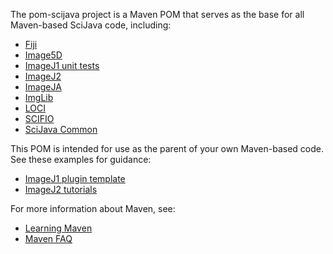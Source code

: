 The pom-scijava project is a Maven POM that serves as the base for all
Maven-based SciJava code, including:

* [Fiji](https://github.com/fiji/fiji)
* [Image5D](https://github.com/imagej/image5d)
* [ImageJ1 unit tests](https://github.com/imagej/ij1-tests)
* [ImageJ2](https://github.com/imagej/imagej)
* [ImageJA](https://github.com/fiji/imageja)
* [ImgLib](https://github.com/imagej/imglib)
* [LOCI](https://github.com/uw-loci/pom-loci)
* [SCIFIO](https://github.com/imagej/minimal-ij1-plugin)
* [SciJava Common](https://github.com/scijava/scijava-common)

This POM is intended for use as the parent of your own Maven-based code.
See these examples for guidance:

* [ImageJ1 plugin template](https://github.com/imagej/minimal-ij1-plugin)
* [ImageJ2 tutorials](http://github.com/imagej/imagej-tutorials)

For more information about Maven, see:

* [Learning Maven](http://developer.imagej.net/learning-maven)
* [Maven FAQ](http://wiki.imagej.net/Maven_-_Frequently_Asked_Questions)
